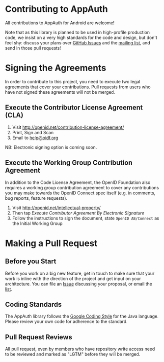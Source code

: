 # Contributing to AppAuth

All contributions to AppAuth for Android are welcome!

Note that as this library is planned to be used in high-profile production code,
we insist on a very high standards for the code and design, but don't feel shy:
discuss your plans over 
[GitHub Issues](https://github.com/openid/AppAuth-Android/issues) and the
[mailing list](http://lists.openid.net/mailman/listinfo/openid-specs-ab), and
send in those pull requests!

# Signing the Agreements

In order to contribute to this project, you need to execute two legal agreements
that cover your contributions.  Pull requests from users who have not signed
these agreements will not be merged.

## Execute the Contributor License Agreement (CLA)

1. Visit http://openid.net/contribution-license-agreement/
2. Print, Sign and Scan
3. Email to help@oidf.org

NB: Electronic signing option is coming soon.

## Execute the Working Group Contribution Agreement

In addition to the Code License Agreement, the OpenID Foundation also requires
a working group contribution agreement to cover any contributions you may make
towards the OpenID Connect spec itself (e.g. in comments, bug reports, feature
requests).

1. Visit http://openid.net/intellectual-property/
2. Then tap *Execute Contributor Agreement By Electronic Signature*
3. Follow the instructions to sign the document, state `OpenID AB/Connect` as
   the Initial Working Group

# Making a Pull Request

## Before you Start

Before you work on a big new feature, get in touch to make sure that your work
is inline with the direction of the project and get input on your architecture.
You can file an [Issue](https://github.com/openid/AppAuth-Android/issues)
discussing your proposal, or email the 
[list](http://lists.openid.net/mailman/listinfo/openid-specs-ab). 

## Coding Standards

The AppAuth library follows the
[Google Coding Style](https://google.github.io/styleguide/javaguide.html) for
the Java language. Please review your own code for adherence to the standard.

## Pull Request Reviews

All pull request, even by members who have repository write access need to be
reviewed and marked as "LGTM" before they will be merged.

